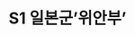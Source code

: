 ---
lastmod: 2021-11-12
title: S1 일본군’위안부’
weight: 
type: page
level_of_description: Seires(시리즈)
components: 
  - "/img/comfortwomen-01.png"
description: "R3-Series 1 일본군’위안부’"
---